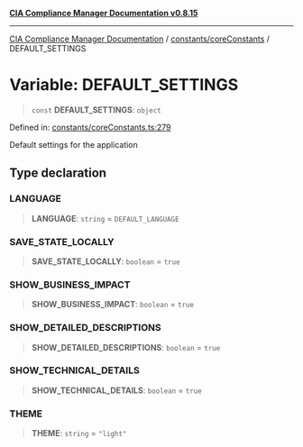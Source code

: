 [**CIA Compliance Manager Documentation v0.8.15**](../../../README.md)

***

[CIA Compliance Manager Documentation](../../../modules.md) / [constants/coreConstants](../README.md) / DEFAULT\_SETTINGS

# Variable: DEFAULT\_SETTINGS

> `const` **DEFAULT\_SETTINGS**: `object`

Defined in: [constants/coreConstants.ts:279](https://github.com/Hack23/cia-compliance-manager/blob/50a3bb1fa64948444e36c06fee075b5043350db0/src/constants/coreConstants.ts#L279)

Default settings for the application

## Type declaration

### LANGUAGE

> **LANGUAGE**: `string` = `DEFAULT_LANGUAGE`

### SAVE\_STATE\_LOCALLY

> **SAVE\_STATE\_LOCALLY**: `boolean` = `true`

### SHOW\_BUSINESS\_IMPACT

> **SHOW\_BUSINESS\_IMPACT**: `boolean` = `true`

### SHOW\_DETAILED\_DESCRIPTIONS

> **SHOW\_DETAILED\_DESCRIPTIONS**: `boolean` = `true`

### SHOW\_TECHNICAL\_DETAILS

> **SHOW\_TECHNICAL\_DETAILS**: `boolean` = `true`

### THEME

> **THEME**: `string` = `"light"`
